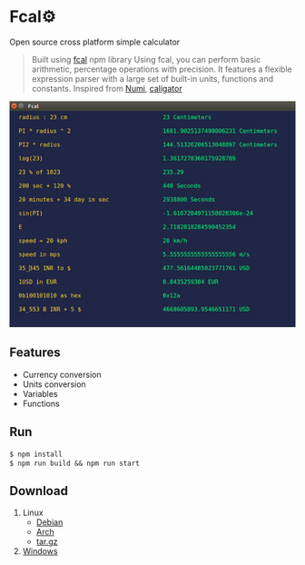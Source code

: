 # Fcal⚙️

Open source cross platform simple calculator

> Built using [fcal](https://github.com/5anthosh/fcal) npm library
> Using fcal, you can perform basic arithmetic, percentage operations with precision.
> It features a flexible expression parser with a large set of built-in units, functions and constants.
> Inspired from [Numi](https://numi.app), [caligator](https://github.com/teamxenox/caligator)

![Fcal gui](https://raw.githubusercontent.com/5anthosh/fcal/assets/fcal-gui.png)

## Features

- Currency conversion
- Units conversion
- Variables
- Functions

## Run

```
$ npm install
$ npm run build && npm run start
```

## Download

1. Linux
   - [Debian](https://github.com/5anthosh/fcal-gui/releases/download/v0.0.1/fcal_0.0.1_amd64.deb)
   - [Arch](https://github.com/5anthosh/fcal-gui/releases/download/v0.0.1/fcal-0.0.1.pacman)
   - [tar.gz](https://github.com/5anthosh/fcal-gui/releases/download/v0.0.1/fcal-0.0.1.tar.gz)
2. [Windows](https://github.com/5anthosh/fcal-gui/releases/download/v0.0.1/Fcal.Setup.0.0.1.exe)
